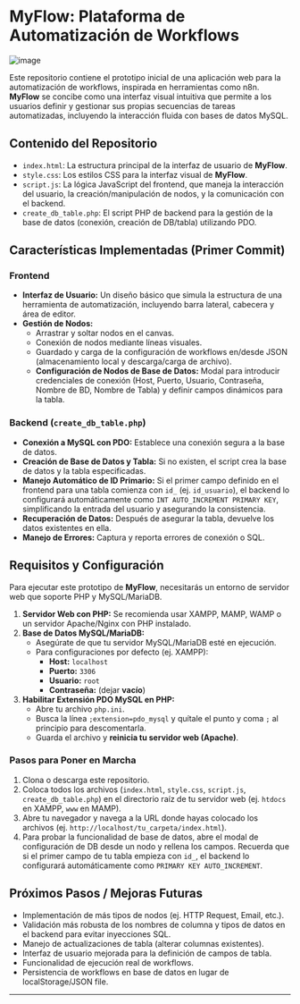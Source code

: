# MyFlow: Plataforma de Automatización de Workflows

![image](https://github.com/user-attachments/assets/84865f21-c588-4de5-8ce2-0dd86a9d641e)


Este repositorio contiene el prototipo inicial de una aplicación web para la automatización de workflows, inspirada en herramientas como n8n. **MyFlow** se concibe como una interfaz visual intuitiva que permite a los usuarios definir y gestionar sus propias secuencias de tareas automatizadas, incluyendo la interacción fluida con bases de datos MySQL.

## Contenido del Repositorio

* `index.html`: La estructura principal de la interfaz de usuario de **MyFlow**.
* `style.css`: Los estilos CSS para la interfaz visual de **MyFlow**.
* `script.js`: La lógica JavaScript del frontend, que maneja la interacción del usuario, la creación/manipulación de nodos, y la comunicación con el backend.
* `create_db_table.php`: El script PHP de backend para la gestión de la base de datos (conexión, creación de DB/tabla) utilizando PDO.

## Características Implementadas (Primer Commit)

### Frontend
* **Interfaz de Usuario:** Un diseño básico que simula la estructura de una herramienta de automatización, incluyendo barra lateral, cabecera y área de editor.
* **Gestión de Nodos:**
    * Arrastrar y soltar nodos en el canvas.
    * Conexión de nodos mediante líneas visuales.
    * Guardado y carga de la configuración de workflows en/desde JSON (almacenamiento local y descarga/carga de archivo).
    * **Configuración de Nodos de Base de Datos:** Modal para introducir credenciales de conexión (Host, Puerto, Usuario, Contraseña, Nombre de BD, Nombre de Tabla) y definir campos dinámicos para la tabla.

### Backend (`create_db_table.php`)
* **Conexión a MySQL con PDO:** Establece una conexión segura a la base de datos.
* **Creación de Base de Datos y Tabla:** Si no existen, el script crea la base de datos y la tabla especificadas.
* **Manejo Automático de ID Primario:** Si el primer campo definido en el frontend para una tabla comienza con `id_` (ej. `id_usuario`), el backend lo configurará automáticamente como `INT AUTO_INCREMENT PRIMARY KEY`, simplificando la entrada del usuario y asegurando la consistencia.
* **Recuperación de Datos:** Después de asegurar la tabla, devuelve los datos existentes en ella.
* **Manejo de Errores:** Captura y reporta errores de conexión o SQL.

## Requisitos y Configuración

Para ejecutar este prototipo de **MyFlow**, necesitarás un entorno de servidor web que soporte PHP y MySQL/MariaDB.

1.  **Servidor Web con PHP:** Se recomienda usar XAMPP, MAMP, WAMP o un servidor Apache/Nginx con PHP instalado.
2.  **Base de Datos MySQL/MariaDB:**
    * Asegúrate de que tu servidor MySQL/MariaDB esté en ejecución.
    * Para configuraciones por defecto (ej. XAMPP):
        * **Host:** `localhost`
        * **Puerto:** `3306`
        * **Usuario:** `root`
        * **Contraseña:** (dejar **vacío**)
3.  **Habilitar Extensión PDO MySQL en PHP:**
    * Abre tu archivo `php.ini`.
    * Busca la línea `;extension=pdo_mysql` y quítale el punto y coma `;` al principio para descomentarla.
    * Guarda el archivo y **reinicia tu servidor web (Apache)**.

### Pasos para Poner en Marcha

1.  Clona o descarga este repositorio.
2.  Coloca todos los archivos (`index.html`, `style.css`, `script.js`, `create_db_table.php`) en el directorio raíz de tu servidor web (ej. `htdocs` en XAMPP, `www` en MAMP).
3.  Abre tu navegador y navega a la URL donde hayas colocado los archivos (ej. `http://localhost/tu_carpeta/index.html`).
4.  Para probar la funcionalidad de base de datos, abre el modal de configuración de DB desde un nodo y rellena los campos. Recuerda que si el primer campo de tu tabla empieza con `id_`, el backend lo configurará automáticamente como `PRIMARY KEY AUTO_INCREMENT`.

## Próximos Pasos / Mejoras Futuras

* Implementación de más tipos de nodos (ej. HTTP Request, Email, etc.).
* Validación más robusta de los nombres de columna y tipos de datos en el backend para evitar inyecciones SQL.
* Manejo de actualizaciones de tabla (alterar columnas existentes).
* Interfaz de usuario mejorada para la definición de campos de tabla.
* Funcionalidad de ejecución real de workflows.
* Persistencia de workflows en base de datos en lugar de localStorage/JSON file.

---
